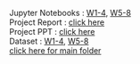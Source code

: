 Jupyter Notebooks : [W1-4](https://colab.research.google.com/drive/1tbp8yodEsf7Eq3TFIMUUwcuF0C-q3pSt?usp=sharing), [W5-8](https://colab.research.google.com/drive/1dRsyu2XZ4lLN72G6TMduyE67LU2kCE-p?usp=sharing) <br/>
Project Report : [click here](https://docs.google.com/document/d/17rJUFvN7qgVqflocXGC_RcFjI_K82L9y/edit?usp=drive_link&ouid=117760457956362186840&rtpof=true&sd=true) <br/>
Project PPT : [click here](https://docs.google.com/presentation/d/1x11qsILPYoh0KXwTsR7L37HJORreOFHr/edit?usp=drive_link&ouid=117760457956362186840&rtpof=true&sd=true) <br/>
Dataset : [W1-4](https://drive.google.com/drive/folders/16pmJEmPOW87PfL4uQtdZ8TGeFQmsf1Fw?usp=sharing), [W5-8](https://drive.google.com/drive/folders/1RbnOuLyk_MQIlebaQTQpWeWKgbsr35Pr?usp=sharing) <br/>
[click here for main folder](https://drive.google.com/drive/folders/1vEGU_HZZmjUDCmN6Pk-L5yQUu2oi-8jl?usp=drive_link) <br/>
